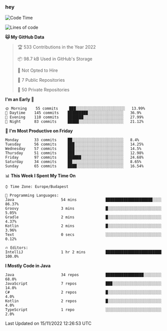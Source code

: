 ### hey

<!--START_SECTION:waka-->
![Code Time](http://img.shields.io/badge/Code%20Time-802%20hrs%2038%20mins-blue)

![Lines of code](https://img.shields.io/badge/From%20Hello%20World%20I%27ve%20Written-481%20Thousand%20lines%20of%20code-blue)

**🐱 My GitHub Data** 

> 🏆 533 Contributions in the Year 2022
 > 
> 📦 98.7 kB Used in GitHub's Storage 
 > 
> 🚫 Not Opted to Hire
 > 
> 📜 7 Public Repositories 
 > 
> 🔑 50 Private Repositories  
 > 
**I'm an Early 🐤** 

```text
🌞 Morning    55 commits     ███░░░░░░░░░░░░░░░░░░░░░░   13.99% 
🌆 Daytime    145 commits    █████████░░░░░░░░░░░░░░░░   36.9% 
🌃 Evening    110 commits    ███████░░░░░░░░░░░░░░░░░░   27.99% 
🌙 Night      83 commits     █████░░░░░░░░░░░░░░░░░░░░   21.12%

```
📅 **I'm Most Productive on Friday** 

```text
Monday       33 commits     ██░░░░░░░░░░░░░░░░░░░░░░░   8.4% 
Tuesday      56 commits     ███░░░░░░░░░░░░░░░░░░░░░░   14.25% 
Wednesday    57 commits     ███░░░░░░░░░░░░░░░░░░░░░░   14.5% 
Thursday     51 commits     ███░░░░░░░░░░░░░░░░░░░░░░   12.98% 
Friday       97 commits     ██████░░░░░░░░░░░░░░░░░░░   24.68% 
Saturday     34 commits     ██░░░░░░░░░░░░░░░░░░░░░░░   8.65% 
Sunday       65 commits     ████░░░░░░░░░░░░░░░░░░░░░   16.54%

```


📊 **This Week I Spent My Time On** 

```text
⌚︎ Time Zone: Europe/Budapest

💬 Programming Languages: 
Java                     54 mins             █████████████████████░░░░   86.37% 
Groovy                   3 mins              █░░░░░░░░░░░░░░░░░░░░░░░░   5.05% 
Gradle                   2 mins              █░░░░░░░░░░░░░░░░░░░░░░░░   4.37% 
Kotlin                   2 mins              █░░░░░░░░░░░░░░░░░░░░░░░░   3.96% 
Text                     0 secs              ░░░░░░░░░░░░░░░░░░░░░░░░░   0.12%

🔥 Editors: 
IntelliJ                 1 hr 2 mins         █████████████████████████   100.0%

```

**I Mostly Code in Java** 

```text
Java                     34 repos            █████████████████░░░░░░░░   68.0% 
JavaScript               7 repos             ███░░░░░░░░░░░░░░░░░░░░░░   14.0% 
C#                       2 repos             █░░░░░░░░░░░░░░░░░░░░░░░░   4.0% 
Kotlin                   2 repos             █░░░░░░░░░░░░░░░░░░░░░░░░   4.0% 
TypeScript               1 repo              ░░░░░░░░░░░░░░░░░░░░░░░░░   2.0%

```



 Last Updated on 15/11/2022 12:26:53 UTC
<!--END_SECTION:waka-->
